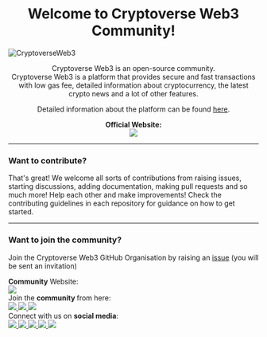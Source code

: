 <div align="center">
    <h1>
        Welcome to Cryptoverse Web3 Community!
    </h1> 
</div>

![CryptoverseWeb3](https://user-images.githubusercontent.com/44284877/178501727-e6b05c76-6e97-456a-be38-856e1c0ef2bd.png "CryptoverseWeb3")

<div align="center">
Cryptoverse Web3 is an open-source community. <br>
Cryptoverse Web3 is a platform that provides secure and fast transactions with low gas fee, detailed information about cryptocurrency, the latest crypto news and a lot of other features. 

Detailed information about the platform can be found [here](https://www.cryptoverseweb3.com).

  <b>Official  Website:</b>
  <br>
  <a href="https://www.cryptoverseweb3.com" >
    <img src="https://img.shields.io/badge/Cryptoverse Web3-f26a3d?style=for-the-badge&logo=ethereum&logoColor=white">
  </a>

</div>

---

### Want to contribute?

That's great! We welcome all sorts of contributions from raising issues, starting discussions, adding documentation, making pull requests and so much more! Help each other and make improvements!
Check the contributing guidelines in each repository for guidance on how to get started.

---

### Want to join the community?
Join the Cryptoverse Web3 GitHub Organisation by raising an [issue](https://github.com/CryptoverseWeb3/Support/issues/new?assignees=&labels=invite+me+to+the+organisation&template=invitation.yml&title=Please+invite+me+to+the+GitHub+Community+Organization) (you will be sent an invitation)


<div>
  <b>Community</b> Website:
  <br>
  <a href="https://community.cryptoverseweb3.com" >
    <img src="https://img.shields.io/badge/Cryptoverse Web3-0d1117?style=for-the-badge&logo=ethereum&logoColor=white">
  </a>
</div>

<div>
Join the <b> community </b> from here:
<br>
  <a href="https://github.com/CryptoverseWeb3">
    <img src="https://img.shields.io/badge/GitHub-0d1117?style=for-the-badge&logo=github&logoColor=white">
  </a> 
  <a href="https://discord.gg/WhDry9FWE7">
    <img src="https://img.shields.io/badge/Discord-0d1117?style=for-the-badge&logo=discord&logoColor=white">
  </a>  
  <a href="https://t.me/CryptoverseWeb3">
    <img src="https://img.shields.io/badge/Telegram-0d1117?style=for-the-badge&logo=telegram&logoColor=white">
  </a>
</div>

<div>
Connect with us on <b>social media</b>:
<br>
    <a href="https://twitter.com/CryptoverseWeb3">
        <img src="https://img.shields.io/badge/Twitter-0d1117?style=for-the-badge&logo=twitter&logoColor=white">
    </a>
    <a href="https://blog.cryptoverseweb3.com">
        <img src="https://img.shields.io/badge/Hashnode-0d1117?style=for-the-badge&logo=hashnode&logoColor=white">
    </a>
    <a href="https://www.instagram.com/CryptoverseWeb3">
        <img src="https://img.shields.io/badge/Instagram-0d1117?style=for-the-badge&logo=instagram&logoColor=white">
    </a> 
    <a href="https://www.linkedin.com/company/CryptoverseWeb3/">
        <img src="https://img.shields.io/badge/LinkedIn-0d1117?style=for-the-badge&logo=linkedin&logoColor=white">
    </a> 
    <a href="https://www.youtube.com/channel/UCu7EGHHiNgEN2228BKD1pqg/?sub_confirmation=1">
        <img src="https://img.shields.io/badge/YouTube-0d1117?style=for-the-badge&logo=youtube&logoColor=white">
    </a>
</div>
